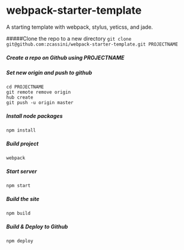 # webpack-starter-template
A starting template with webpack, stylus, yeticss, and jade.

#####Clone the repo to a new directory
`git clone git@github.com:zcassini/webpack-starter-template.git PROJECTNAME`

##### Create a repo on Github using PROJECTNAME
##### Set new origin and push to github
```
cd PROJECTNAME
git remote remove origin
hub create
git push -u origin master
```

##### Install node packages
`npm install`

##### Build project
`webpack`

##### Start server
`npm start`

##### Build the site
`npm build`

##### Build & Deploy to Github
`npm deploy`

